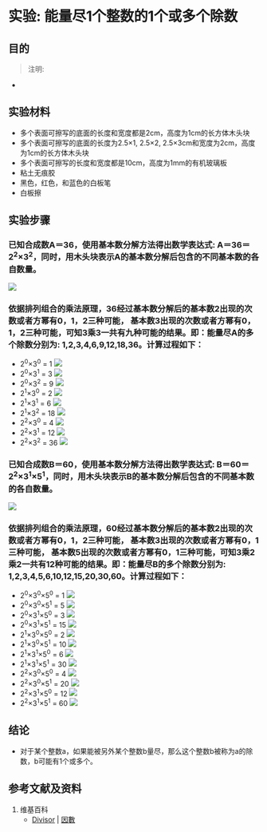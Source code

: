 # 实验: 能量尽1个整数的1个或多个除数

## 目的

> 注明:
>  
- 

## 实验材料

- 多个表面可擦写的底面的长度和宽度都是2cm，高度为1cm的长方体木头块
- 多个表面可擦写的底面的长度为2.5×1, 2.5×2, 2.5×3cm和宽度为2cm，高度为1cm的长方体木头块
- 多个表面可擦写的长度和宽度都是10cm，高度为1mm的有机玻璃板
- 粘土无痕胶
- 黑色，红色，和蓝色的白板笔
- 白板擦

## 实验步骤

### 已知合成数A＝36，使用基本数分解方法得出数学表达式: A＝36＝2<sup>2</sup>×3<sup>2</sup>，同时，用木头块表示A的基本数分解后包含的不同基本数的各自数量。

![](/images/数论/基本数和合成数/能量尽1个整数的1个或多个除数/1a1.jpg)

### 依据排列组合的乘法原理，36经过基本数分解后的基本数2出现的次数或者方幂有0，1，2三种可能， 基本数3出现的次数或者方幂有0，1，2三种可能，可知3乘3一共有九种可能的结果。即：能量尽A的多个除数分别为: 1,2,3,4,6,9,12,18,36。计算过程如下：
- 2<sup>0</sup>×3<sup>0</sup> = 1
![](/images/数论/基本数和合成数/能量尽1个整数的1个或多个除数/2a1.jpg)
- 2<sup>0</sup>×3<sup>1</sup> = 3
![](/images/数论/基本数和合成数/能量尽1个整数的1个或多个除数/2a2.jpg)
- 2<sup>0</sup>×3<sup>2</sup> = 9
![](/images/数论/基本数和合成数/能量尽1个整数的1个或多个除数/2a3.jpg)
- 2<sup>1</sup>×3<sup>0</sup> = 2
![](/images/数论/基本数和合成数/能量尽1个整数的1个或多个除数/2a4.jpg)
- 2<sup>1</sup>×3<sup>1</sup> = 6
![](/images/数论/基本数和合成数/能量尽1个整数的1个或多个除数/2a5.jpg)
- 2<sup>1</sup>×3<sup>2</sup> = 18
![](/images/数论/基本数和合成数/能量尽1个整数的1个或多个除数/2a6.jpg)
- 2<sup>2</sup>×3<sup>0</sup> = 4
![](/images/数论/基本数和合成数/能量尽1个整数的1个或多个除数/2a7.jpg)
- 2<sup>2</sup>×3<sup>1</sup> = 12
![](/images/数论/基本数和合成数/能量尽1个整数的1个或多个除数/2a8.jpg)
- 2<sup>2</sup>×3<sup>2</sup> = 36
![](/images/数论/基本数和合成数/能量尽1个整数的1个或多个除数/2a9.jpg)

### 已知合成数B＝60，使用基本数分解方法得出数学表达式: B＝60＝2<sup>2</sup>×3<sup>1</sup>×5<sup>1</sup>，同时，用木头块表示B的基本数分解后包含的不同基本数的各自数量。

![](/images/数论/基本数和合成数/能量尽多个整数的1个或多个公共除数/3a1.jpg)

### 依据排列组合的乘法原理，60经过基本数分解后的基本数2出现的次数或者方幂有0，1，2三种可能， 基本数3出现的次数或者方幂有0，1三种可能， 基本数5出现的次数或者方幂有0，1三种可能，可知3乘2乘2一共有12种可能的结果。即：能量尽B的多个除数分别为: 1,2,3,4,5,6,10,12,15,20,30,60。计算过程如下：
- 2<sup>0</sup>×3<sup>0</sup>×5<sup>0</sup> = 1
![](/images/数论/基本数和合成数/能量尽多个整数的1个或多个公共除数/4a1.jpg)
- 2<sup>0</sup>×3<sup>0</sup>×5<sup>1</sup> = 5
![](/images/数论/基本数和合成数/能量尽多个整数的1个或多个公共除数/4a2.jpg)
- 2<sup>0</sup>×3<sup>1</sup>×5<sup>0</sup> = 3
![](/images/数论/基本数和合成数/能量尽多个整数的1个或多个公共除数/4a3.jpg)
- 2<sup>0</sup>×3<sup>1</sup>×5<sup>1</sup> = 15
![](/images/数论/基本数和合成数/能量尽多个整数的1个或多个公共除数/4a4.jpg)
- 2<sup>1</sup>×3<sup>0</sup>×5<sup>0</sup> = 2
![](/images/数论/基本数和合成数/能量尽多个整数的1个或多个公共除数/4a5.jpg)
- 2<sup>1</sup>×3<sup>0</sup>×5<sup>1</sup> = 10
![](/images/数论/基本数和合成数/能量尽多个整数的1个或多个公共除数/4a6.jpg)
- 2<sup>1</sup>×3<sup>1</sup>×5<sup>0</sup> = 6
![](/images/数论/基本数和合成数/能量尽多个整数的1个或多个公共除数/4a7.jpg)
- 2<sup>1</sup>×3<sup>1</sup>×5<sup>1</sup> = 30
![](/images/数论/基本数和合成数/能量尽多个整数的1个或多个公共除数/4a8.jpg)
- 2<sup>2</sup>×3<sup>0</sup>×5<sup>0</sup> = 4
![](/images/数论/基本数和合成数/能量尽多个整数的1个或多个公共除数/4a9.jpg)
- 2<sup>2</sup>×3<sup>0</sup>×5<sup>1</sup> = 20
![](/images/数论/基本数和合成数/能量尽多个整数的1个或多个公共除数/4a10.jpg)
- 2<sup>2</sup>×3<sup>1</sup>×5<sup>0</sup> = 12
![](/images/数论/基本数和合成数/能量尽多个整数的1个或多个公共除数/4a11.jpg)
- 2<sup>2</sup>×3<sup>1</sup>×5<sup>1</sup> = 60
![](/images/数论/基本数和合成数/能量尽多个整数的1个或多个公共除数/4a12.jpg)

## 结论

- 对于某个整数a，如果能被另外某个整数b量尽，那么这个整数b被称为a的除数，b可能有1个或多个。

## 参考文献及资料

1. 维基百科
	- [Divisor](https://en.wikipedia.org/wiki/Divisor) | [因數](https://zh.wikipedia.org/wiki/因數) 





